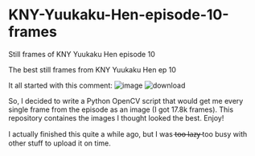 # KNY-Yuukaku-Hen-episode-10-frames
Still frames of KNY Yuukaku Hen episode 10

The best still frames from KNY Yuukaku Hen ep 10

It all started with this comment:
![image](https://user-images.githubusercontent.com/77671045/159865906-55f13c3c-e43a-4fc7-a530-935a4a78507f.png)
![download](https://user-images.githubusercontent.com/77671045/159865967-1656ccb6-4355-48a7-970e-c2eb69cfd01f.jpg)

So, I decided to write a Python OpenCV script that would get me every single frame from the episode as an image (I got 17.8k frames).
This repository containes the images I thought looked the best. Enjoy!

I actually finished this quite a while ago, but I was t̶o̶o̶ ̶l̶a̶z̶y̶ too busy with other stuff to upload it on time.
